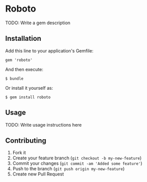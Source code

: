 # Roboto

TODO: Write a gem description

## Installation

Add this line to your application's Gemfile:

    gem 'roboto'

And then execute:

    $ bundle

Or install it yourself as:

    $ gem install roboto

## Usage

TODO: Write usage instructions here

## Contributing

1. Fork it
2. Create your feature branch (`git checkout -b my-new-feature`)
3. Commit your changes (`git commit -am 'Added some feature'`)
4. Push to the branch (`git push origin my-new-feature`)
5. Create new Pull Request
